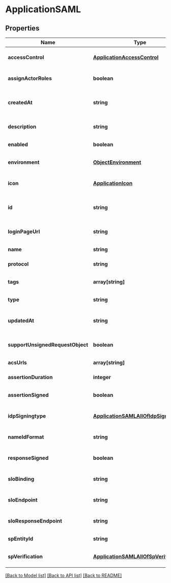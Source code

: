 # ApplicationSAML

## Properties
Name | Type | Description | Notes
------------ | ------------- | ------------- | -------------
**accessControl** | [**ApplicationAccessControl**](ApplicationAccessControl.md) |  | [optional] [default to null]
**assignActorRoles** | **boolean** |  | [optional] [default to null]
**createdAt** | **string** |  | [optional] [readonly] [default to null]
**description** | **string** |  | [optional] [default to null]
**enabled** | **boolean** |  | [default to null]
**environment** | [**ObjectEnvironment**](ObjectEnvironment.md) |  | [optional] [default to null]
**icon** | [**ApplicationIcon**](ApplicationIcon.md) |  | [optional] [default to null]
**id** | **string** |  | [optional] [readonly] [default to null]
**loginPageUrl** | **string** |  | [optional] [default to null]
**name** | **string** |  | [default to null]
**protocol** | **string** |  | [default to null]
**tags** | **array[string]** |  | [optional] [default to null]
**type** | **string** |  | [default to null]
**updatedAt** | **string** |  | [optional] [readonly] [default to null]
**supportUnsignedRequestObject** | **boolean** |  | [optional] [default to null]
**acsUrls** | **array[string]** |  | [default to null]
**assertionDuration** | **integer** |  | [default to null]
**assertionSigned** | **boolean** |  | [optional] [default to null]
**idpSigningtype** | [**ApplicationSAMLAllOfIdpSigningtype**](ApplicationSAMLAllOfIdpSigningtype.md) |  | [optional] [default to null]
**nameIdFormat** | **string** |  | [optional] [default to null]
**responseSigned** | **boolean** |  | [optional] [default to null]
**sloBinding** | **string** |  | [optional] [default to null]
**sloEndpoint** | **string** |  | [optional] [default to null]
**sloResponseEndpoint** | **string** |  | [optional] [default to null]
**spEntityId** | **string** |  | [default to null]
**spVerification** | [**ApplicationSAMLAllOfSpVerification**](ApplicationSAMLAllOfSpVerification.md) |  | [optional] [default to null]

[[Back to Model list]](../README.md#documentation-for-models) [[Back to API list]](../README.md#documentation-for-api-endpoints) [[Back to README]](../README.md)


